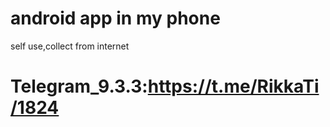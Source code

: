 # android app in my phone
self use,collect from internet
# Telegram_9.3.3:https://t.me/RikkaTi/1824
